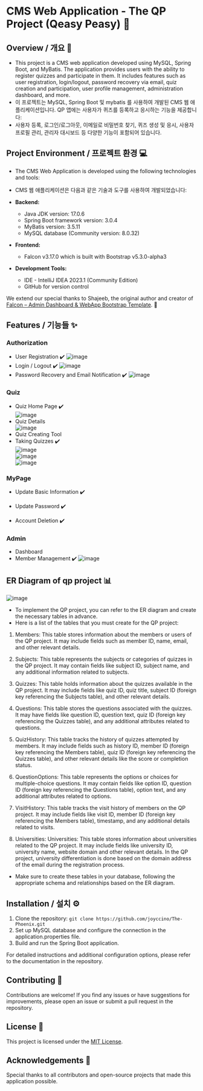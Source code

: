 # CMS Web Application - The QP Project (Qeasy Peasy) 🌱

## Overview / 개요 📖
- This project is a CMS web application developed using MySQL, Spring Boot, and MyBatis. The application provides users with the ability to register quizzes and participate in them. It includes features such as user registration, login/logout, password recovery via email, quiz creation and participation, user profile management, administration dashboard, and more.
- 이 프로젝트는 MySQL, Spring Boot 및 mybatis 를 사용하여 개발된 CMS 웹 애플리케이션입니다. QP 앱에는 사용자가 퀴즈를 등록하고 응시하는 기능을 제공합니다: 
- 사용자 등록, 로그인/로그아웃, 이메일로 비밀번호 찾기, 퀴즈 생성 및 응시, 사용자 프로필 관리, 관리자 대시보드 등 다양한 기능이 포함되어 있습니다. 

## Project Environment / 프로젝트 환경 💻

- The CMS Web Application is developed using the following technologies and tools:
- CMS 웹 애플리케이션은 다음과 같은 기술과 도구를 사용하여 개발되었습니다:

- **Backend:**
  - Java JDK version: 17.0.6
  - Spring Boot framework version: 3.0.4
  - MyBatis version: 3.5.11
  - MySQL database (Community version: 8.0.32)

- **Frontend:**
  - Falcon v3.17.0 which is built with Bootstrap v5.3.0-alpha3

- **Development Tools:**
  - IDE - IntelliJ IDEA 2023.1 (Community Edition)
  - GitHub for version control

We extend our special thanks to Shajeeb, the original author and creator of [Falcon – Admin Dashboard & WebApp Bootstrap Template](https://themes.getbootstrap.com/product/falcon-admin-dashboard-webapp-template/). 🙌 <br>

## Features / 기능들 ✨

### Authorization

- User Registration ✔️
![image](https://github.com/joyccino/The-Phoenix/assets/67300266/d8d48321-55e2-4f5a-b091-1bdedac5706a)
- Login / Logout ✔️
![image](https://github.com/joyccino/The-Phoenix/assets/67300266/978a40b7-2eb2-4ac6-8db4-85ecf931fbec)
- Password Recovery and Email Notification ✔️
![image](https://github.com/joyccino/The-Phoenix/assets/67300266/555c2e09-b30f-4bde-891f-efba3dcb7126)

### Quiz
- Quiz Home Page ✔️ <br>
![image](https://github.com/joyccino/The-Phoenix/assets/67300266/75e4a4d9-1d78-40e9-8cdd-182c2566aa22)
- Quiz Details <br>
![image](https://github.com/joyccino/The-Phoenix/assets/67300266/b9f3352b-fd2f-494e-9689-23e944793395)
- Quiz Creating Tool
- Taking Quizzes ✔️ <br>
![image](https://github.com/joyccino/The-Phoenix/assets/67300266/200b5528-20ca-4ac3-8d3e-dcef5ac72a7d) <br>
![image](https://github.com/joyccino/The-Phoenix/assets/67300266/dd41c81f-fe1a-45aa-aaa3-614cdac888a9) <br>
![image](https://github.com/joyccino/The-Phoenix/assets/67300266/6bcaeb82-067d-404f-8fe6-7fbdc93ddad3)

### MyPage

- Update Basic Information ✔️

- Update Password ✔️

- Account Deletion ✔️


### Admin

- Dashboard
- Member Management ✔️
![image](https://github.com/joyccino/The-Phoenix/assets/67300266/d444cb6c-f180-4d78-a064-17d686c79e75)

## ER Diagram of qp project 📊
![image](https://github.com/joyccino/The-Phoenix/assets/67300266/c59bc246-2b23-4891-8fed-7444ca7f42fe)
- To implement the QP project, you can refer to the ER diagram and create the necessary tables in advance.
- Here is a list of the tables that you must create for the QP project:
1. Members: This table stores information about the members or users of the QP project. It may include fields such as member ID, name, email, and other relevant details.

2. Subjects: This table represents the subjects or categories of quizzes in the QP project. It may contain fields like subject ID, subject name, and any additional information related to subjects.

3. Quizzes: This table holds information about the quizzes available in the QP project. It may include fields like quiz ID, quiz title, subject ID (foreign key referencing the Subjects table), and other relevant details.

4. Questions: This table stores the questions associated with the quizzes. It may have fields like question ID, question text, quiz ID (foreign key referencing the Quizzes table), and any additional attributes related to questions.

5. QuizHistory: This table tracks the history of quizzes attempted by members. It may include fields such as history ID, member ID (foreign key referencing the Members table), quiz ID (foreign key referencing the Quizzes table), and other relevant details like the score or completion status.

6. QuestionOptions: This table represents the options or choices for multiple-choice questions. It may contain fields like option ID, question ID (foreign key referencing the Questions table), option text, and any additional attributes related to options.

7. VisitHistory: This table tracks the visit history of members on the QP project. It may include fields like visit ID, member ID (foreign key referencing the Members table), timestamp, and any additional details related to visits.

8. Universities: Universities: This table stores information about universities related to the QP project. It may include fields like university ID, university name, website domain and other relevant details. In the QP project, university differentiation is done based on the domain address of the email during the registration process.

- Make sure to create these tables in your database, following the appropriate schema and relationships based on the ER diagram.


## Installation / 설치 ⚙️
1. Clone the repository: `git clone https://github.com/joyccino/The-Phoenix.git`
2. Set up MySQL database and configure the connection in the application.properties file.
3. Build and run the Spring Boot application.

For detailed instructions and additional configuration options, please refer to the documentation in the repository.

## Contributing 👥
Contributions are welcome! If you find any issues or have suggestions for improvements, please open an issue or submit a pull request in the repository.

## License 📝
This project is licensed under the [MIT License](LICENSE).

## Acknowledgements 🙏
Special thanks to all contributors and open-source projects that made this application possible.
